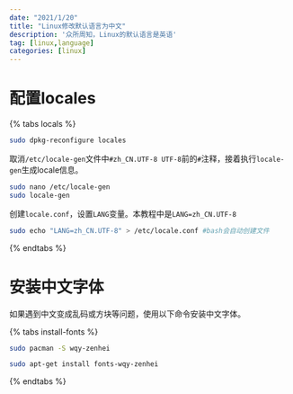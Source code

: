 ```yaml
---
date: "2021/1/20"
title: "Linux修改默认语言为中文"
description: '众所周知，Linux的默认语言是英语'
tag: [linux,language]
categories: [linux]
---
```

# 配置locales
{% tabs locals %}
<!-- tab Ubuntu&Debian -->
```sh
sudo dpkg-reconfigure locales
```
<!-- endtab -->
<!-- tab Arch Lunux -->
取消`/etc/locale-gen`文件中`#zh_CN.UTF-8 UTF-8`前的`#`注释，接着执行`locale-gen`生成locale信息。
```sh
sudo nano /etc/locale-gen
sudo locale-gen
```

创建`locale.conf`，设置`LANG`变量。本教程中是`LANG=zh_CN.UTF-8`

```sh
sudo echo "LANG=zh_CN.UTF-8" > /etc/locale.conf #bash会自动创建文件
```
<!-- endtab -->
{% endtabs %}
# 安装中文字体

如果遇到中文变成乱码或方块等问题，使用以下命令安装中文字体。

{% tabs install-fonts %}

<!-- tab ArchLinux -->

```sh
sudo pacman -S wqy-zenhei
```

<!-- endtab -->

<!-- tab Debian -->

```sh
sudo apt-get install fonts-wqy-zenhei
```

<!-- endtab -->

{% endtabs %}